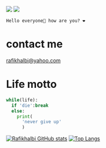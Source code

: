 <div>
 <img src="https://visitor-badge.laobi.icu/badge?page_id=Rafikhalbi" />
 <a href="https://github.com/Rafikhalbi"><img src="https://img.shields.io/github/followers/Rafikhalbi?label=followers&style=social"/></a>
</div>

<span>`Hello everyone👋 how are you? ❤️`</span>
# contact me
rafikhalbi@yahoo.com

# Life motto
```PYTHON
while(life):
  if 'die':break
  else:
    print(
      'never give up'
      )
```
[![Rafikhalbi GitHub stats](https://github-readme-stats.vercel.app/api?username=Rafikhalbi)](https://github.com/Rafikhalbi/github-readme-stats)
[![Top Langs](https://github-readme-stats.vercel.app/api/top-langs/?username=Rafikhalbi&layout=compact)](https://github.com/Rafikhalbi/github-readme-stats)
